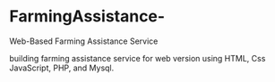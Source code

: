 # FarmingAssistance-
Web-Based Farming Assistance Service 

building farming assistance service for web version using HTML, Css JavaScript, PHP, and Mysql.  
